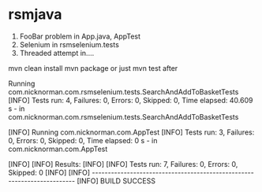 # rsmjava

1. FooBar problem in App.java, AppTest
2. Selenium in rsmselenium.tests
3. Threaded attempt in....


mvn clean install
mvn package
or just mvn test after

Running com.nicknorman.com.rsmselenium.tests.SearchAndAddToBasketTests
[INFO] Tests run: 4, Failures: 0, Errors: 0, Skipped: 0, Time elapsed: 40.609 s - in com.nicknorman.com.rsmselenium.tests.SearchAndAddToBasketTests


[INFO] Running com.nicknorman.com.AppTest
[INFO] Tests run: 3, Failures: 0, Errors: 0, Skipped: 0, Time elapsed: 0 s - in com.nicknorman.com.AppTest


[INFO] 
[INFO] Results:
[INFO] 
[INFO] Tests run: 7, Failures: 0, Errors: 0, Skipped: 0
[INFO] 
[INFO] ------------------------------------------------------------------------
[INFO] BUILD SUCCESS



